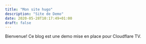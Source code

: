 ```yaml
---
title: "Mon site hugo"
description: "Site de Demo"
date: 2020-05-28T10:17:49+01:00
draft: false
---
```


Bienvenue! Ce blog est une demo mise en place pour Cloudflare TV.
